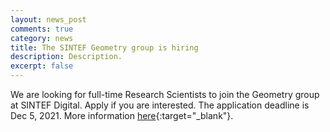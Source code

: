 ```yaml
---
layout: news_post
comments: true
category: news
title: The SINTEF Geometry group is hiring
description: Description.
excerpt: false
---
```


We are looking for full-time Research Scientists to join the Geometry group at SINTEF Digital. Apply if you are interested. The application deadline is Dec 5, 2021. More information [here](https://candidate.hr-manager.net/ApplicationInit.aspx?cid=1131&ProjectId=144896&DepartmentId=18961&MediaId=5){:target="_blank"}.
